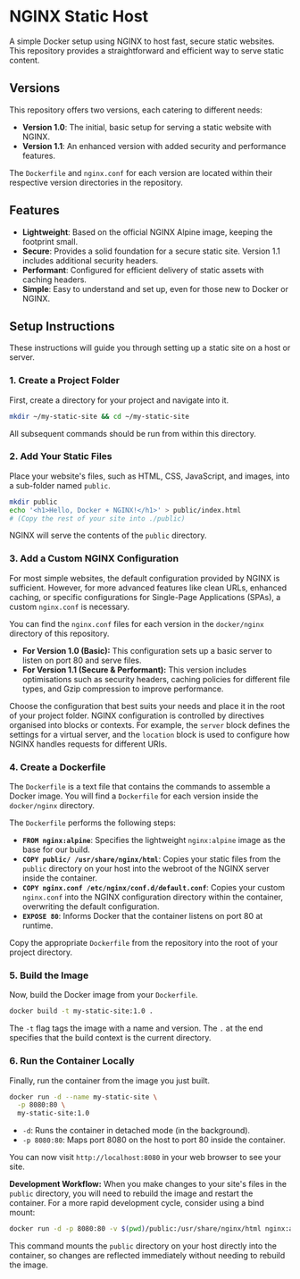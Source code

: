# NGINX Static Host

A simple Docker setup using NGINX to host fast, secure static websites. This repository provides a straightforward and efficient way to serve static content.

## Versions

This repository offers two versions, each catering to different needs:

*   **Version 1.0**: The initial, basic setup for serving a static website with NGINX.
*   **Version 1.1**: An enhanced version with added security and performance features.

The `Dockerfile` and `nginx.conf` for each version are located within their respective version directories in the repository.

## Features

*   **Lightweight**: Based on the official NGINX Alpine image, keeping the footprint small.
*   **Secure**: Provides a solid foundation for a secure static site. Version 1.1 includes additional security headers.
*   **Performant**: Configured for efficient delivery of static assets with caching headers.
*   **Simple**: Easy to understand and set up, even for those new to Docker or NGINX.

## Setup Instructions

These instructions will guide you through setting up a static site on a host or server.

### 1. Create a Project Folder

First, create a directory for your project and navigate into it.

```bash
mkdir ~/my-static-site && cd ~/my-static-site
```

All subsequent commands should be run from within this directory.

### 2. Add Your Static Files

Place your website's files, such as HTML, CSS, JavaScript, and images, into a sub-folder named `public`.

```bash
mkdir public
echo '<h1>Hello, Docker + NGINX!</h1>' > public/index.html
# (Copy the rest of your site into ./public)
```

NGINX will serve the contents of the `public` directory.

### 3. Add a Custom NGINX Configuration

For most simple websites, the default configuration provided by NGINX is sufficient. However, for more advanced features like clean URLs, enhanced caching, or specific configurations for Single-Page Applications (SPAs), a custom `nginx.conf` is necessary.

You can find the `nginx.conf` files for each version in the `docker/nginx` directory of this repository.

*   **For Version 1.0 (Basic):** This configuration sets up a basic server to listen on port 80 and serve files.
*   **For Version 1.1 (Secure & Performant):** This version includes optimisations such as security headers, caching policies for different file types, and Gzip compression to improve performance.

Choose the configuration that best suits your needs and place it in the root of your project folder. NGINX configuration is controlled by directives organised into blocks or contexts. For example, the `server` block defines the settings for a virtual server, and the `location` block is used to configure how NGINX handles requests for different URIs.

### 4. Create a Dockerfile

The `Dockerfile` is a text file that contains the commands to assemble a Docker image. You will find a `Dockerfile` for each version inside the `docker/nginx` directory.

The `Dockerfile` performs the following steps:
*   **`FROM nginx:alpine`**: Specifies the lightweight `nginx:alpine` image as the base for our build.
*   **`COPY public/ /usr/share/nginx/html`**: Copies your static files from the `public` directory on your host into the webroot of the NGINX server inside the container.
*   **`COPY nginx.conf /etc/nginx/conf.d/default.conf`**: Copies your custom `nginx.conf` into the NGINX configuration directory within the container, overwriting the default configuration.
*   **`EXPOSE 80`**: Informs Docker that the container listens on port 80 at runtime.

Copy the appropriate `Dockerfile` from the repository into the root of your project directory.

### 5. Build the Image

Now, build the Docker image from your `Dockerfile`.

```bash
docker build -t my-static-site:1.0 .
```

The `-t` flag tags the image with a name and version. The `.` at the end specifies that the build context is the current directory.

### 6. Run the Container Locally

Finally, run the container from the image you just built.

```bash
docker run -d --name my-static-site \
  -p 8080:80 \
  my-static-site:1.0
```

*   `-d`: Runs the container in detached mode (in the background).
*   `-p 8080:80`: Maps port 8080 on the host to port 80 inside the container.

You can now visit `http://localhost:8080` in your web browser to see your site.

**Development Workflow:** When you make changes to your site's files in the `public` directory, you will need to rebuild the image and restart the container. For a more rapid development cycle, consider using a bind mount:

```bash
docker run -d -p 8080:80 -v $(pwd)/public:/usr/share/nginx/html nginx:alpine
```

This command mounts the `public` directory on your host directly into the container, so changes are reflected immediately without needing to rebuild the image.

